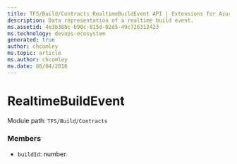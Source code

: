 ```yaml
---
title: TFS/Build/Contracts RealtimeBuildEvent API | Extensions for Azure DevOps Services
description: Data representation of a realtime build event.
ms.assetid: 4e3b38bc-b90c-815d-02d5-49c726312423
ms.technology: devops-ecosystem
generated: true
author: chcomley
ms.topic: article
ms.author: chcomley
ms.date: 08/04/2016
---
```


# RealtimeBuildEvent

Module path: `TFS/Build/Contracts`

### Members

* `buildId`: number.
